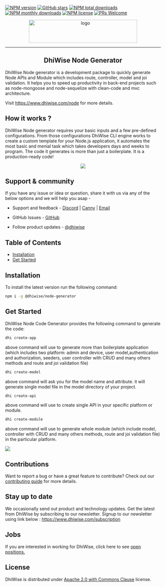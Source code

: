 
[![NPM version](https://img.shields.io/npm/v/@dhiwise/node-generator?style=flat-square&color=1e88e5)](https://www.npmjs.com/package/@dhiwise/node-generator)
[![GitHub stars](https://img.shields.io/github/stars/DhiWise/dhiwise-node-generator?style=flat-square&color=yellow)](https://github.com/DhiWise/dhiwise-node-generator)
[![NPM total downloads](https://img.shields.io/npm/dt/@dhiwise/node-generator.svg?style=flat-square)](https://npmcharts.com/compare/@dhiwise/node-generator?minimal=true)
[![NPM monthly downloads](https://img.shields.io/npm/dm/@dhiwise/node-generator.svg?style=flat-square&color=03a9f4)](https://npmcharts.com/compare/@dhiwise/node-generator?minimal=true)
[![NPM license](https://img.shields.io/npm/l/@dhiwise/node-generator?style=flat-square)](https://www.npmjs.com/package/@dhiwise/node-generator)
[![PRs Welcome](https://img.shields.io/badge/PRs-welcome-brightgreen.svg?style=flat-square&color=66bb6a)](https://github.com/DhiWise/dhiwise-node-generator/issues)

<p align="center">
<a href="https://github.com/DhiWise/dhiwise-node-generator">
<img height="75" width="350" src="https://development-dhvs.s3.ap-south-1.amazonaws.com/uploads/assets/Main-Logo.jpg" alt="logo" />
<hr/>
</a>
<h2 align="center">DhiWise Node Generator </h2>
<p align="center">

DhiWise Node generator is a development package to quickly generate Node APIs and Module which includes route, controller, model and joi validation. It helps you to speed up productivity in back-end projects such as node-mongoose and node-sequelize with clean-code and mvc architecture.

Visit https://www.dhiwise.com/node for more details.
<br />
  
## How it works ?

DhiWise Node generator requires your basic inputs and a few pre-defined configurations. From those configurations DhiWise CLI engine works to create a custom template for your Node.js application, it automates the most basic and menial task which takes developers days and weeks to program. The code it generates is more than just a boilerplate. It is a production-ready code!

<center><img src="https://development-dhvs.s3.ap-south-1.amazonaws.com/uploads/user-profile/HowItWorks.jpg"/></center>

## Support & community
If you have any issue or idea or question, share it with us via any of the below options and we will help you asap - 
<br/>

* Support and feedback - <a href="https://discord.com/invite/hTuNauNjyJ">Discord</a> | <a href="https://dhiwise.canny.io/">Canny</a> | <a href="http://help@gmail.com">Email</a>

* GitHub Issues - <a href="https://github.com/DhiWise/dhiwise-node-generator/issues">GitHub</a>

* Follow product updates - <a href="https://twitter.com/dhiwise">@dhiwise</a>

</p>

##  Table of Contents

* [Installation](#installation)
* [Get Started](#get-started)

##  Installation

To install the latest version run the following command:

```sh
npm i -g @dhiwise/node-generator
```

##  Get Started

DhiWise Node Code Generator provides the following command to generate the code:

```sh
dhi create-app
```
above command will use to generate more than boilerplate application (which includes two platform: admin and device,  user model,authentication and authorization, seeders, user controller with CRUD and many others methods and route and joi validation file)
<br />


```sh
dhi create-model
```

above command will ask you for the model name and attribute. it will generate single model file in the model directory of your project.
<br />

```sh
dhi create-api
```
above command will use to create single API in your specific platform or module.
<br />

```sh
dhi create-module
```
above command will use to generate whole module (which include model, controller with CRUD and many others methods, route and joi validation file) in the particular platform.
<br />

<img src="https://development-dhvs.s3.ap-south-1.amazonaws.com/uploads/user-profile/cli.gif" />

## Contributions
Want to report a bug or have a great feature to contribute? Check out our <a href="https://github.com/DhiWise/dhiwise-node-generator/blob/master/CONTRIBUTING.md">contributing guide</a> for more details.

## Stay up to date
We occasionally send out product and technology updates. Get the latest from DhiWise by subscribing to our newsletter. Signup to our newsletter using link below : 
https://www.dhiwise.com/subscription

## Jobs
If you are interested in working for DhiWise, click here to see <a href="https://dhiwise.zohorecruit.in/jobs/Careers/">open positions.</a>

## License
DhiWise is distributed under <a href="https://github.com/DhiWise/dhiwise-node-generator/blob/master/LICENSE">Apache 2.0 with Commons Clause</a> license.
